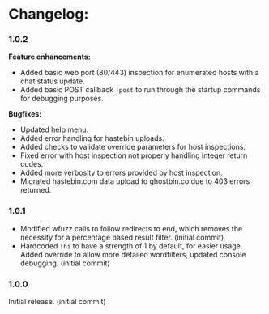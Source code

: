 # Changelog: 

### 1.0.2
**Feature enhancements:**

- Added basic web port (80/443) inspection for enumerated hosts with a chat status update.
- Added basic POST callback `!post` to run through the startup commands for debugging purposes. 

**Bugfixes:**

- Updated help menu.
- Added error handling for hastebin uploads. 
- Added checks to validate override parameters for host inspections.
- Fixed error with host inspection not properly handling integer return codes.
- Added more verbosity to errors provided by host inspection. 
- Migrated hastebin.com data upload to ghostbin.co due to 403 errors returned.

### 1.0.1
- Modified wfuzz calls to follow redirects to end, which removes the necessity for a percentage based result filter. (initial commit)
- Hardcoded `!hi` to have a strength of 1 by default, for easier usage. Added override to allow more detailed wordfilters, updated console debugging. (initial commit)

### 1.0.0 
Initial release. (initial commit)
